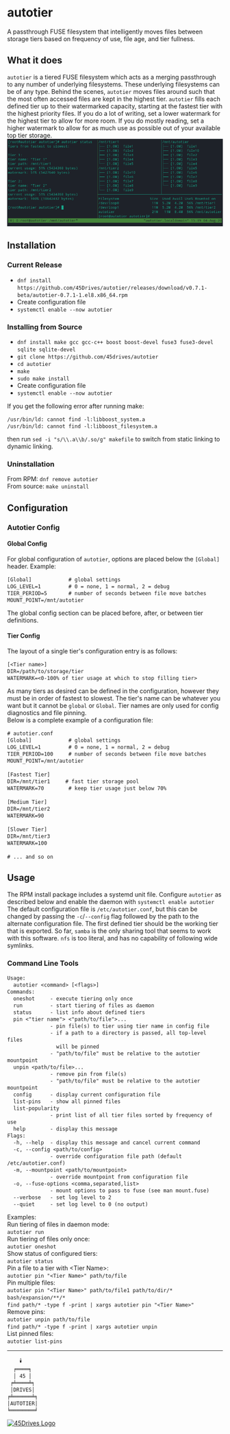 # autotier
A passthrough FUSE filesystem that intelligently moves files between storage tiers based on frequency of use, file age, and tier fullness.

## What it does
`autotier` is a tiered FUSE filesystem which acts as a merging passthrough to any number of underlying filesystems. These underlying filesystems can be of any type. Behind the scenes, `autotier` moves files around such that the most often accessed files are kept in the highest tier. `autotier` fills each defined tier up to their watermarked capacity, starting at the fastest tier with the highest priority files. If you do a lot of writing, set a lower watermark for the highest tier to allow for more room. If you do mostly reading, set a higher watermark to allow for as much use as possible out of your available top tier storage.  
![autotier example](doc/mounted_fs_status.png)

## Installation
### Current Release
* `dnf install https://github.com/45Drives/autotier/releases/download/v0.7.1-beta/autotier-0.7.1-1.el8.x86_64.rpm`
* Create configuration file
* `systemctl enable --now autotier`

### Installing from Source
* `dnf install make gcc gcc-c++ boost boost-devel fuse3 fuse3-devel sqlite sqlite-devel`
* `git clone https://github.com/45drives/autotier`
* `cd autotier`
* `make`
* `sudo make install`
* Create configuration file
* `systemctl enable --now autotier`  
  
If you get the following error after running make:
```
/usr/bin/ld: cannot find -l:libboost_system.a
/usr/bin/ld: cannot find -l:libboost_filesystem.a
```
then run `sed -i "s/\\.a\\b/.so/g" makefile` to switch from static linking to dynamic linking.

### Uninstallation
From RPM: `dnf remove autotier`  
From source: `make uninstall`

## Configuration
### Autotier Config
#### Global Config
For global configuration of `autotier`, options are placed below the `[Global]` header. Example:
```
[Global]            # global settings
LOG_LEVEL=1         # 0 = none, 1 = normal, 2 = debug
TIER_PERIOD=5       # number of seconds between file move batches
MOUNT_POINT=/mnt/autotier
```
The global config section can be placed before, after, or between tier definitions.
#### Tier Config
The layout of a single tier's configuration entry is as follows:
```
[<Tier name>]
DIR=/path/to/storage/tier
WATERMARK=<0-100% of tier usage at which to stop filling tier>
```
As many tiers as desired can be defined in the configuration, however they must be in order of fastest to slowest. The tier's name can be whatever you want but it cannot be `global` or `Global`. Tier names are only used for config diagnostics and file pinning.  
Below is a complete example of a configuration file:
```
# autotier.conf
[Global]            # global settings
LOG_LEVEL=1         # 0 = none, 1 = normal, 2 = debug
TIER_PERIOD=100     # number of seconds between file move batches
MOUNT_POINT=/mnt/autotier

[Fastest Tier]
DIR=/mnt/tier1     # fast tier storage pool
WATERMARK=70        # keep tier usage just below 70%

[Medium Tier]
DIR=/mnt/tier2
WATERMARK=90

[Slower Tier]
DIR=/mnt/tier3
WATERMARK=100

# ... and so on
```

## Usage
The RPM install package includes a systemd unit file. Configure `autotier` as described below and enable the daemon with `systemctl enable autotier` The default configuration file is `/etc/autotier.conf`, but this can be changed by passing the `-c`/`--config` flag followed by the path to the alternate configuration file. The first defined tier should be the working tier that is exported. So far, `samba` is the only sharing tool that seems to work with this software. `nfs` is too literal, and has no capability of following wide symlinks.

### Command Line Tools
```
Usage:
  autotier <command> [<flags>]
Commands:
  oneshot     - execute tiering only once
  run         - start tiering of files as daemon
  status      - list info about defined tiers
  pin <"tier name"> <"path/to/file">...
              - pin file(s) to tier using tier name in config file
              - if a path to a directory is passed, all top-level files
                will be pinned
              - "path/to/file" must be relative to the autotier mountpoint
  unpin <path/to/file>...
              - remove pin from file(s)
              - "path/to/file" must be relative to the autotier mountpoint
  config      - display current configuration file
  list-pins   - show all pinned files
  list-popularity
              - print list of all tier files sorted by frequency of use
  help        - display this message
Flags:
  -h, --help  - display this message and cancel current command
  -c, --config <path/to/config>
              - override configuration file path (default /etc/autotier.conf)
  -m, --mountpoint <path/to/mountpoint>
              - override mountpoint from configuration file
  -o, --fuse-options <comma,separated,list>
              - mount options to pass to fuse (see man mount.fuse)
  --verbose   - set log level to 2
  --quiet     - set log level to 0 (no output)
```
Examples:  
Run tiering of files in daemon mode:  
`autotier run`  
Run tiering of files only once:  
`autotier oneshot`  
Show status of configured tiers:  
`autotier status`  
Pin a file to a tier with \<Tier Name\>:  
`autotier pin "<Tier Name>" path/to/file`  
Pin multiple files:  
`autotier pin "<Tier Name>" path/to/file1 path/to/dir/* bash/expansion/**/*`  
`find path/* -type f -print | xargs autotier pin "<Tier Name>"`  
Remove pins:  
`autotier unpin path/to/file`  
`find path/* -type f -print | xargs autotier unpin`  
List pinned files:  
`autotier list-pins`

---
```
    🕯️
  ╒════╕
  │ 45 │
 ╒╧════╧╕
 │DRIVES│
╒╧══════╧╕
│AUTOTIER│
╘════════╛
```
[![45Drives Logo](https://www.45drives.com/img/45-drives-brand.png)](https://www.45drives.com)
